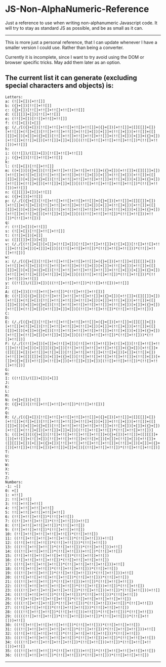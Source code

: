 JS-Non-AlphaNumeric-Reference
=============================

Just a reference to use when writing non-alphanumeric Javascript code. It will try to stay as standard JS as possible, and be as small as it can.

- - -

This is more just a personal reference, that I can update whenever I have a smaller version I could use. Rather than being a converter.

Currently it is incomplete, since I want to try avoid using the DOM or browser specific tricks. May add them later as an option.

The current list it can generate (excluding special characters and objects) is:
---
	Letters: 
	a: (![]+[])[+!![]]
	b: ({}+[])[!![]+!![]]
	c: ({}+[])[!![]+!![]+!![]+!![]+!![]]
	d: ([][[]]+[])[!![]+!![]]
	e: (!![]+[])[!![]+!![]+!![]]
	f: (![]+[])[+[]]
	g: (/./[({}+[])[!![]+!![]+!![]+!![]+!![]]+({}+[])[+!![]]+([][[]]+[])[+!![]]+(![]+[])[!![]+!![]+!![]]+(!![]+[])[+[]]+(!![]+[])[+!![]]+([][[]]+[])[+[]]+({}+[])[!![]+!![]+!![]+!![]+!![]]+(!![]+[])[+[]]+({}+[])[+!![]]+(!![]+[])[+!![]]+[]]+[])[((!![]+!![]+!![]+!![]+!![])*(!![]+!![]))+!![]]
	h: 
	i: ((!![])/([])+[])[!![]+!![]+!![]]
	j: ({}+[])[!![]+!![]+!![]]
	k: 
	l: (![]+[])[!![]+!![]]
	m: ((+[])[({}+[])[!![]+!![]+!![]+!![]+!![]]+({}+[])[+!![]]+([][[]]+[])[+!![]]+(![]+[])[!![]+!![]+!![]]+(!![]+[])[+[]]+(!![]+[])[+!![]]+([][[]]+[])[+[]]+({}+[])[!![]+!![]+!![]+!![]+!![]]+(!![]+[])[+[]]+({}+[])[+!![]]+(!![]+[])[+!![]]+[]]+[])[((!![]+!![]+!![]+!![]+!![])*(!![]+!![]))+!![]]
	n: ([][[]]+[])[+!![]]
	o: ({}+[])[+!![]]
	p: (/./[({}+[])[!![]+!![]+!![]+!![]+!![]]+({}+[])[+!![]]+([][[]]+[])[+!![]]+(![]+[])[!![]+!![]+!![]]+(!![]+[])[+[]]+(!![]+[])[+!![]]+([][[]]+[])[+[]]+({}+[])[!![]+!![]+!![]+!![]+!![]]+(!![]+[])[+[]]+({}+[])[+!![]]+(!![]+[])[+!![]]+[]]+[])[(((!![]+!![]+!![])*(!![]+!![]))+!![])*(!![]+!![])]
	q: 
	r: (!![]+[])[+!![]]
	s: (![]+[])[!![]+!![]+!![]]
	t: (!![]+[])[+[]]
	u: ([][[]]+[])[+[]]
	v: (/./[(!![]+[])[+[]]+(!![]+[])[!![]+!![]+!![]]+(![]+[])[!![]+!![]+!![]]+(!![]+[])[+[]]]+[])[((!![]+!![]+!![])*(!![]+!![]+!![]))*(!![]+!![]+!![])]
	w: 
	x: (/./[({}+[])[!![]+!![]+!![]+!![]+!![]]+({}+[])[+!![]]+([][[]]+[])[+!![]]+(![]+[])[!![]+!![]+!![]]+(!![]+[])[+[]]+(!![]+[])[+!![]]+([][[]]+[])[+[]]+({}+[])[!![]+!![]+!![]+!![]+!![]]+(!![]+[])[+[]]+({}+[])[+!![]]+(!![]+[])[+!![]]+[]]+[])[(((!![]+!![]+!![])*(!![]+!![]))*(!![]+!![]))+!![]]
	y: ((!![])/([])+[])[((!![]+!![]+!![])*(!![]+!![]))+!![]]
	z: 
	A: ([]+[])[(!![]+!![]+!![])*(!![]+!![]+!![])]
	B: ((![])[({}+[])[!![]+!![]+!![]+!![]+!![]]+({}+[])[+!![]]+([][[]]+[])[+!![]]+(![]+[])[!![]+!![]+!![]]+(!![]+[])[+[]]+(!![]+[])[+!![]]+([][[]]+[])[+[]]+({}+[])[!![]+!![]+!![]+!![]+!![]]+(!![]+[])[+[]]+({}+[])[+!![]]+(!![]+[])[+!![]]+[]]+[])[(!![]+!![]+!![])*(!![]+!![]+!![])]
	C: 
	D: 
	E: (/./[({}+[])[!![]+!![]+!![]+!![]+!![]]+({}+[])[+!![]]+([][[]]+[])[+!![]]+(![]+[])[!![]+!![]+!![]]+(!![]+[])[+[]]+(!![]+[])[+!![]]+([][[]]+[])[+[]]+({}+[])[!![]+!![]+!![]+!![]+!![]]+(!![]+[])[+[]]+({}+[])[+!![]]+(!![]+[])[+!![]]+[]]+[])[((!![]+!![]+!![])*(!![]+!![]))*(!![]+!![])]
	F: (/./[(!![]+[])[+[]]+(!![]+[])[!![]+!![]+!![]]+(![]+[])[!![]+!![]+!![]]+(!![]+[])[+[]]][({}+[])[!![]+!![]+!![]+!![]+!![]]+({}+[])[+!![]]+([][[]]+[])[+!![]]+(![]+[])[!![]+!![]+!![]]+(!![]+[])[+[]]+(!![]+[])[+!![]]+([][[]]+[])[+[]]+({}+[])[!![]+!![]+!![]+!![]+!![]]+(!![]+[])[+[]]+({}+[])[+!![]]+(!![]+[])[+!![]]+[]]+[])[(!![]+!![]+!![])*(!![]+!![]+!![])]
	G: 
	H: 
	I: ((!![])/([])+[])[+[]]
	J: 
	K: 
	L: 
	M: 
	N: (+{}+[])[+[]]
	O: ({}+[])[(!![]+!![]+!![]+!![])*(!![]+!![])]
	P: 
	Q: 
	R: (/./[({}+[])[!![]+!![]+!![]+!![]+!![]]+({}+[])[+!![]]+([][[]]+[])[+!![]]+(![]+[])[!![]+!![]+!![]]+(!![]+[])[+[]]+(!![]+[])[+!![]]+([][[]]+[])[+[]]+({}+[])[!![]+!![]+!![]+!![]+!![]]+(!![]+[])[+[]]+({}+[])[+!![]]+(!![]+[])[+!![]]+[]]+[])[(!![]+!![]+!![])*(!![]+!![]+!![])]
	S: (([]+[])[({}+[])[!![]+!![]+!![]+!![]+!![]]+({}+[])[+!![]]+([][[]]+[])[+!![]]+(![]+[])[!![]+!![]+!![]]+(!![]+[])[+[]]+(!![]+[])[+!![]]+([][[]]+[])[+[]]+({}+[])[!![]+!![]+!![]+!![]+!![]]+(!![]+[])[+[]]+({}+[])[+!![]]+(!![]+[])[+!![]]+[]]+[])[(!![]+!![]+!![])*(!![]+!![]+!![])]
	T: 
	U: 
	V: 
	W: 
	X: 
	Y: 
	Z: 
	Numbers: 
	-1: ~[]
	0: +[]
	1: +!![]
	2: !![]+!![]
	3: !![]+!![]+!![]
	4: !![]+!![]+!![]+!![]
	5: !![]+!![]+!![]+!![]+!![]
	6: (!![]+!![]+!![])*(!![]+!![])
	7: ((!![]+!![]+!![])*(!![]+!![]))+!![]
	8: (!![]+!![]+!![]+!![])*(!![]+!![])
	9: (!![]+!![]+!![])*(!![]+!![]+!![])
	10: (!![]+!![]+!![]+!![]+!![])*(!![]+!![])
	11: ((!![]+!![]+!![]+!![]+!![])*(!![]+!![]))+!![]
	12: ((!![]+!![]+!![])*(!![]+!![]))*(!![]+!![])
	13: (((!![]+!![]+!![])*(!![]+!![]))*(!![]+!![]))+!![]
	14: (((!![]+!![]+!![])*(!![]+!![]))+!![])*(!![]+!![])
	15: (!![]+!![]+!![]+!![]+!![])*(!![]+!![]+!![])
	16: (!![]+!![]+!![]+!![])*(!![]+!![]+!![]+!![])
	17: ((!![]+!![]+!![]+!![])*(!![]+!![]+!![]+!![]))+!![]
	18: ((!![]+!![]+!![])*(!![]+!![]+!![]))*(!![]+!![])
	19: (((!![]+!![]+!![])*(!![]+!![]+!![]))*(!![]+!![]))+!![]
	20: ((!![]+!![]+!![]+!![]+!![])*(!![]+!![]))*(!![]+!![])
	21: (((!![]+!![]+!![])*(!![]+!![]))+!![])*(!![]+!![]+!![])
	22: (((!![]+!![]+!![]+!![]+!![])*(!![]+!![]))+!![])*(!![]+!![])
	23: ((((!![]+!![]+!![]+!![]+!![])*(!![]+!![]))+!![])*(!![]+!![]))+!![]
	24: (((!![]+!![]+!![])*(!![]+!![]))*(!![]+!![]))*(!![]+!![])
	25: (!![]+!![]+!![]+!![]+!![])*(!![]+!![]+!![]+!![]+!![])
	26: ((((!![]+!![]+!![])*(!![]+!![]))*(!![]+!![]))+!![])*(!![]+!![])
	27: ((!![]+!![]+!![])*(!![]+!![]+!![]))*(!![]+!![]+!![])
	28: ((((!![]+!![]+!![])*(!![]+!![]))+!![])*(!![]+!![]))*(!![]+!![])
	29: (((((!![]+!![]+!![])*(!![]+!![]))+!![])*(!![]+!![]))*(!![]+!![]))+!![]
	30: ((!![]+!![]+!![]+!![]+!![])*(!![]+!![]))*(!![]+!![]+!![])
	31: (((!![]+!![]+!![]+!![]+!![])*(!![]+!![]))*(!![]+!![]+!![]))+!![]
	32: ((!![]+!![]+!![]+!![])*(!![]+!![]+!![]+!![]))*(!![]+!![])
	33: (((!![]+!![]+!![]+!![]+!![])*(!![]+!![]))+!![])*(!![]+!![]+!![])
	34: ((((!![]+!![]+!![]+!![]+!![])*(!![]+!![]))+!![])*(!![]+!![]+!![]))+!![]
	35: (((!![]+!![]+!![])*(!![]+!![]))+!![])*(!![]+!![]+!![]+!![]+!![])
	36: (((!![]+!![]+!![])*(!![]+!![]))*(!![]+!![]))*(!![]+!![]+!![])
---
